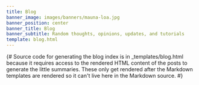 ```yaml
---
title: Blog
banner_image: images/banners/mauna-loa.jpg
banner_position: center
banner_title: Blog
banner_subtitle: Random thoughts, opinions, updates, and tutorials
template: blog.html
---
```


{# Source code for generating the blog index is in _templates/blog.html because
it requires access to the rendered HTML content of the posts to generate the
little summaries. These only get rendered after the Markdown templates are
rendered so it can't live here in the Markdown source. #}
